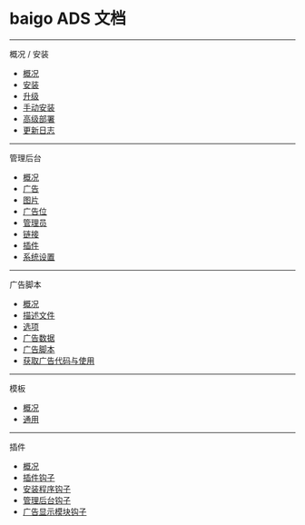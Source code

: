# baigo ADS 文档


----------

概况 / 安装

* [概况](./overview/overview.md)
* [安装](./overview/install.md)
* [升级](./overview/upgrade.md)
* [手动安装](./overview/manual.md)
* [高级部署](./overview/advance.md)
* [更新日志](./overview/changelog.md)


----------

管理后台

* [概况](./console/overview.md)
* [广告](./console/advert.md)
* [图片](./console/attach.md)
* [广告位](./console/posi.md)
* [管理员](./console/admin.md)
* [链接](./console/link.md)
* [插件](./console/plugin.md)
* [系统设置](./console/opt.md)


----------

广告脚本

* [概况](./advert/overview.md)
* [描述文件](./advert/config.md)
* [选项](./advert/option.md)
* [广告数据](./advert/data.md)
* [广告脚本](./advert/script.md)
* [获取广告代码与使用](./advert/use.md)


----------


模板

* [概况](./template/overview.md)
* [通用](./template/common.md)

----------


插件

* [概况](./plugin/overview.md)
* [插件钩子](./plugin/hook.md)
* [安装程序钩子](./plugin/install.md)
* [管理后台钩子](./plugin/console.md)
* [广告显示模块钩子](./plugin/advert.md)

